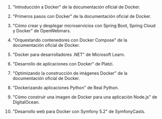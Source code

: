 
1. "Introducción a Docker" de la documentación oficial de Docker.

2. "Primeros pasos con Docker" de la documentación oficial de Docker.

3. "Cómo crear y desplegar microservicios con Spring Boot, Spring Cloud y Docker" de OpenWebinars.

4. "Orquestando contenedores con Docker Compose" de la documentación oficial de Docker.

5. "Docker para desarrolladores .NET" de Microsoft Learn.

6. "Desarrollo de aplicaciones con Docker" de Platzi.

7. "Optimizando la construcción de imágenes Docker" de la documentación oficial de Docker.

8. "Dockerizando aplicaciones Python" de Real Python.

9. "Cómo construir una imagen de Docker para una aplicación Node.js" de DigitalOcean.

10. "Desarrollo web para Docker con Symfony 5.2" de SymfonyCasts.